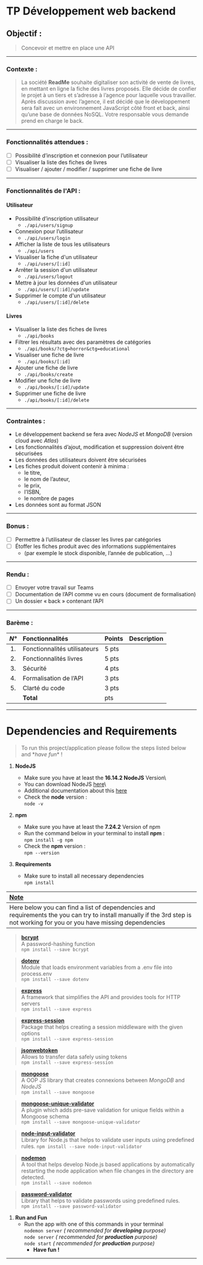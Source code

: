 

# TP Développement web backend



## Objectif : 
> Concevoir et mettre en place une API
***


### Contexte : 
> La société **ReadMe** souhaite digitaliser son activité de vente de livres, en mettant en ligne la fiche des livres proposés. Elle décide de confier le projet à un tiers et s’adresse à l’agence pour laquelle vous travailler.
Après discussion avec l’agence, il est décidé que le développement sera fait avec un environnement JavaScript côté front et back, ainsi qu’une base de données NoSQL. Votre responsable vous demande prend en charge le back.
___


### Fonctionnalités attendues :

- [ ] Possibilité d’inscription et connexion pour l’utilisateur
- [ ] Visualiser la liste des fiches de livres
- [ ] Visualiser / ajouter / modifier / supprimer une fiche de livre 
___

### Fonctionnalités de l'API :
  #### Utilisateur
- Possibilité d’inscription utilisateur
  - ` ./api/users/signup `
- Connexion pour l’utilisateur
  - ` ./api/users/login `
- Afficher la liste de tous les utilisateurs
  - ` ./api/users `
- Visualiser la fiche d'un utilisateur
  - ` ./api/users/[:id] `
- Arrêter la session d'un utilisateur
  - ` ./api/users/logout `
- Mettre à jour les données d'un utilisateur
  - ` ./api/users/[:id]/update `
- Supprimer le compte d'un utilisateur
  - ` ./api/users/[:id]/delete `
#### Livres
- Visualiser la liste des fiches de livres
  - ` ./api/books `
- Filtrer les résultats avec des paramètres de catégories
  - ` ./api/books/?ctg=horror&ctg=educational `
- Visualiser une fiche de livre
  - ` ./api/books/[:id] `
- Ajouter une fiche de livre
  - ` ./api/books/create `
- Modifier une fiche de livre
  - ` ./api/books/[:id]/update `
- Supprimer une fiche de livre
  - ` ./api/books/[:id]/delete `
___


### Contraintes :

- Le développement backend se fera avec *NodeJS* et *MongoDB* (version cloud avec *Atlas*)
- Les fonctionnalités d’ajout, modification et suppression doivent être sécurisées
- Les données des utilisateurs doivent être sécurisées
- Les fiches produit doivent contenir à minima :
  - le titre, 
  - le nom de l’auteur, 
  - le prix, 
  - l’ISBN, 
  - le nombre de pages
- Les données sont au format JSON
---


### Bonus :

- [ ] Permettre à l’utilisateur de classer les livres par catégories
- [ ] Étoffer les fiches produit avec des informations supplémentaires 
  - (par exemple le stock disponible, l’année de publication, …)
---


### Rendu :

- [ ] Envoyer votre travail sur Teams
- [ ] Documentation de l’API comme vu en cours (document de formalisation)
- [ ] Un dossier « back » contenant l’API
---


### Barème : 

| ***N°***  | **Fonctionnalités**           | **Points** | **Description** |
| :-:       | :---------------------------- | :--------- | :-------------- |
| 1.        | Fonctionnalités utilisateurs  |    5 pts   |  |
| 2.        | Fonctionnalités livres        |    5 pts   |  |
| 3.        | Sécurité                      |    4 pts   |  |
| 4.        | Formalisation de l’API        |    3 pts   |  |
| 5.        | Clarté du code                |    3 pts   |  |
|           | **Total**                     |      pts   |  |

___



# Dependencies and Requirements 

> To run this project/application please follow the steps listed below and 
>  \**have fun*\* !

  1. **NodeJS**
     - Make sure you have at least the **16.14.2 NodeJS** Version\
     - You can download NodeJS [here](https://nodejs.org/en/download/)\
     - Additional documentation about this [here](https://docs.npmjs.com/downloading-and-installing-node-js-and-npm)
     - Check the **node** version : \
     `node -v`
   

  2. **npm**
     - Make sure you have at least the **7.24.2** Version of npm
     - Run the command below in your terminal to install **npm** : \
      `npm install -g npm`
     - Check the **npm** version : \
      `npm --version`


  3. **Requirements**
      - Make sure to install all necessary dependencies \
      `npm install`



  | <u>**Note**</u> |
  | :-------------- |
  | Here below you can find a list of dependencies and requirements the you can try to install manually if the 3rd step is not working for you or you have missing dependencies |


> [**bcrypt**](https://www.npmjs.com/package/bcrypt)\
> A password-hashing function \
> `npm install --save bcrypt`


> [**dotenv**](https://www.npmjs.com/package/dotenv)  \
> Module that loads environment variables from a .env file into process.env \
> `npm install --save dotenv`


> [**express**](https://www.npmjs.com/package/express)  \
> A framework that simplifies the API and provides tools for HTTP servers \
> `npm install --save express`


> [**express-session**](https://www.npmjs.com/package/express-session)  \
> Package that helps creating a session middleware with the given options \
> `npm install --save express-session`


> [**jsonwebtoken**](https://www.npmjs.com/package/jsonwebtoken)  \
> Allows to transfer data safely using tokens \
> `npm install --save express-session`


> [**mongoose**](https://www.npmjs.com/package/mongoose) \
>  A OOP JS library that creates connexions between *MongoDB* and *NodeJS*  \
> `npm install --save mongoose`


> [**mongoose-unique-validator**](https://www.npmjs.com/package/mongoose-unique-validator)  \
> A plugin which adds pre-save validation for unique fields within a Mongoose schema \
> `npm install --save mongoose-unique-validator`


> [**node-input-validator**](https://www.npmjs.com/package/node-input-validator)  \
> Library for Node.js that helps to validate user inputs using predefined rules.
> `npm install --save node-input-validator`


> [**nodemon**](https://www.npmjs.com/package/nodemon)  \
> A tool that helps develop Node.js based applications by automatically restarting the node application when file changes in the directory are detected. \
> `npm install --save nodemon`


> [**password-validator**](https://www.npmjs.com/package/password-validator)  \
> Library that helps to validate passwords using predefined rules. \
> `npm install --save password-validator`



  1. **Run and Fun**
      - Run the app with one of this commands in your terminal \
      `nodemon server` *( recommended for **developing** purpose)*\
      `node server` *( recommended for **production** purpose)*\
      `node start` *( recommended for **production** purpose)* 
        * **Have fun !**
---






